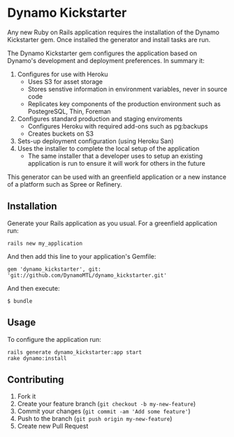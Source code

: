 # Dynamo Kickstarter

Any new Ruby on Rails application requires the installation of the Dynamo
Kickstarter gem. Once installed the generator and install tasks are run.

The Dynamo Kickstarter gem configures the application based on Dynamo's
development and deployment preferences. In summary it:

1. Configures for use with Heroku
    * Uses S3 for asset storage
    * Stores senstive information in environment variables, never in source code
    * Replicates key components of the production environment such as PostegreSQL, Thin, Foreman
2. Configures standard production and staging enviroments
    * Configures Heroku with required add-ons such as pg:backups
    * Creates buckets on S3
3. Sets-up deployment configuration (using Heroku San)
4. Uses the installer to complete the local setup of the application
    * The same installer that a developer uses to setup an existing application
      is run to ensure it will work for others in the future

This generator can be used with an greenfield application or a new instance of
a platform such as Spree or Refinery.

## Installation

Generate your Rails application as you usual. For a greenfield application run:

    rails new my_application

And then add this line to your application's Gemfile:

    gem 'dynamo_kickstarter', git: 'git://github.com/DynamoMTL/dynamo_kickstarter.git'

And then execute:

    $ bundle

## Usage

To configure the application run:

    rails generate dynamo_kickstarter:app start
    rake dynamo:install

## Contributing

1. Fork it
2. Create your feature branch (`git checkout -b my-new-feature`)
3. Commit your changes (`git commit -am 'Add some feature'`)
4. Push to the branch (`git push origin my-new-feature`)
5. Create new Pull Request
